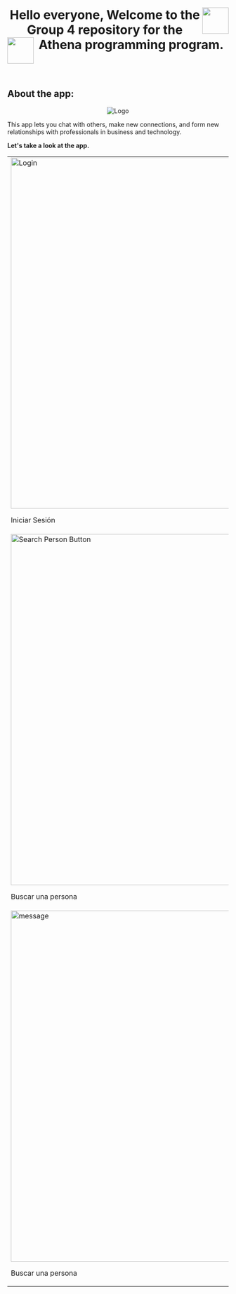 <h1 align="center">
	<img src="https://i.pinimg.com/originals/f3/bc/33/f3bc333911394cb70594c3a20bcadbb7.gif" width="60" style="float: right;">
	<b>Hello everyone, Welcome to the Group 4 repository for the Athena programming program.</b>
	<img src="https://i.pinimg.com/originals/f3/bc/33/f3bc333911394cb70594c3a20bcadbb7.gif" width="60" style="float: left;">
</h1>
<div>
  <br/>
  <br/>
	<h2>About the app:</h2>
 <p align="center">
  <img src="https://i.imgur.com/VJVyfnC.png" alt="Logo">
</p>
<p>This app lets you chat with others, make new connections, and form new relationships with professionals in business and technology.</p>
<b>
  <p>Let's take a look at the app.</p>
<b/>
</div>
<div>
<table>
<tr>
  <td>
    <img src="https://i.imgur.com/ZoxuxFw.png" height="800" alt="Login">  <p class="text-center">Iniciar Sesión</p> 
  </td>
  <td>
    <img src="https://i.imgur.com/hjj4Ilh.png" height="800" alt="Register">  <p class="text-center">Registrarse</p>  
  </td>
</tr>
<tr>
  <td>
    <img src="https://i.imgur.com/3fFlZi7.png" height="800" alt="Search Person Button">  <p class="text-center">Buscar una persona</p>  
  </td>
  <td>
    <img src="https://i.imgur.com/jLaEzuR.png" height="800" alt="find person">  <p class="text-center">Chat</p> 
  </td>
</tr>
  <tr>
  <td>
    <img src="https://i.imgur.com/4Gi925s.png" height="800" alt="message">  <p class="text-center">Buscar una persona</p>  
  </td>
  <td>
    <img src="https://i.imgur.com/m5Ovbnu.png" height="800" alt="texting">  <p class="text-center">Chat</p> 
  </td>
</tr>
</table>
</div>
